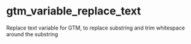 # gtm_variable_replace_text
Replace text variable for GTM, to replace substring and trim whitespace around the substring
